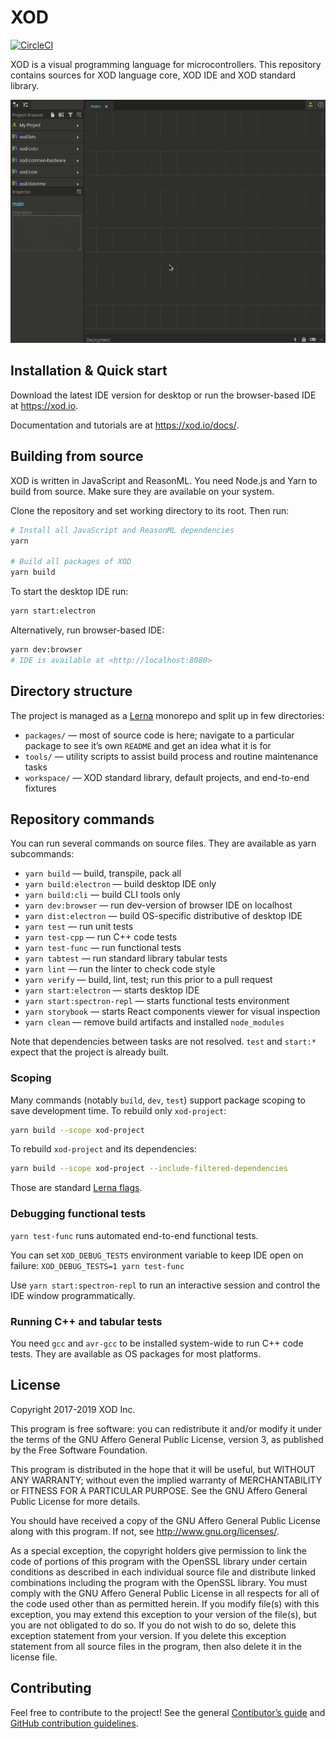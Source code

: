 # XOD

[![CircleCI](https://circleci.com/gh/xodio/xod/tree/master.svg?style=shield)](https://circleci.com/gh/xodio/xod/tree/master)

XOD is a visual programming language for microcontrollers. This repository contains sources for XOD language core, XOD IDE and XOD standard library.

![Xoding demo](./.github/xoding.gif)

## Installation & Quick start

Download the latest IDE version for desktop or run the browser-based IDE at <https://xod.io>.

Documentation and tutorials are at <https://xod.io/docs/>.

## Building from source

XOD is written in JavaScript and ReasonML. You need Node.js and Yarn to build from source. Make sure they are available on your system.

Clone the repository and set working directory to its root. Then run:

```bash
# Install all JavaScript and ReasonML dependencies
yarn

# Build all packages of XOD
yarn build
```

To start the desktop IDE run:

```bash
yarn start:electron
```

Alternatively, run browser-based IDE:

```bash
yarn dev:browser
# IDE is available at <http://localhost:8080>
```

## Directory structure

The project is managed as a [Lerna](https://github.com/lerna/lerna) monorepo and split up in few directories:

* `packages/` — most of source code is here; navigate to a particular package to see it’s own `README` and get an idea what it is for
* `tools/` — utility scripts to assist build process and routine maintenance tasks
* `workspace/` — XOD standard library, default projects, and end-to-end fixtures

## Repository commands

You can run several commands on source files. They are available as yarn subcommands:

* `yarn build` — build, transpile, pack all
* `yarn build:electron` — build desktop IDE only
* `yarn build:cli` — build CLI tools only
* `yarn dev:browser` — run dev-version of browser IDE on localhost
* `yarn dist:electron` — build OS-specific distributive of desktop IDE
* `yarn test` — run unit tests
* `yarn test-cpp` — run C++ code tests
* `yarn test-func` — run functional tests
* `yarn tabtest` — run standard library tabular tests
* `yarn lint` — run the linter to check code style
* `yarn verify` — build, lint, test; run this prior to a pull request
* `yarn start:electron` — starts desktop IDE
* `yarn start:spectron-repl` — starts functional tests environment
* `yarn storybook` — starts React components viewer for visual inspection
* `yarn clean` — remove build artifacts and installed `node_modules`

Note that dependencies between tasks are not resolved. `test` and `start:*` expect that the project is already built.

### Scoping

Many commands (notably `build`, `dev`, `test`) support package scoping to save development time. To rebuild only `xod-project`:

```bash
yarn build --scope xod-project
```

To rebuild `xod-project` and its dependencies:

```bash
yarn build --scope xod-project --include-filtered-dependencies
```

Those are standard [Lerna flags](https://github.com/lerna/lerna#flags).

### Debugging functional tests

`yarn test-func` runs automated end-to-end functional tests.

You can set `XOD_DEBUG_TESTS` environment variable to keep IDE open on failure: `XOD_DEBUG_TESTS=1 yarn test-func`

Use `yarn start:spectron-repl` to run an interactive session and control the IDE window programmatically.

### Running C++ and tabular tests

You need `gcc` and `avr-gcc` to be installed system-wide to run C++ code tests. They are available as OS packages for most platforms.

## License

Copyright 2017-2019 XOD Inc.

This program is free software: you can redistribute it and/or modify it under the terms of the GNU Affero General Public License, version 3, as published by the Free Software Foundation.

This program is distributed in the hope that it will be useful, but WITHOUT ANY WARRANTY; without even the implied warranty of MERCHANTABILITY or FITNESS FOR A PARTICULAR PURPOSE. See the GNU Affero General Public License for more details.

You should have received a copy of the GNU Affero General Public License along with this program. If not, see <http://www.gnu.org/licenses/>.

As a special exception, the copyright holders give permission to link the code of portions of this program with the OpenSSL library under certain conditions as described in each individual source file and distribute linked combinations including the program with the OpenSSL library. You must comply with the GNU Affero General Public License in all respects for all of the code used other than as permitted herein. If you modify file(s) with this exception, you may extend this exception to your version of the file(s), but you are not obligated to do so. If you do not wish to do so, delete this exception statement from your version. If you delete this exception statement from all source files in the program, then also delete it in the license file.

## Contributing

Feel free to contribute to the project! See the general [Contibutor’s guide](https://xod.io/docs/contributing/) and [GitHub contribution guidelines](./CONTRIBUTING.md).
